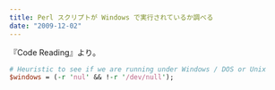 ```yaml
---
title: Perl スクリプトが Windows で実行されているか調べる
date: "2009-12-02"
---
```


『Code Reading』より。

```perl
# Heuristic to see if we are running under Windows / DOS or Unix
$windows = (-r 'nul' && !-r '/dev/null');
```

